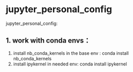 # jupyter_personal_config
jupyter_personal_config: 

## 1.  work with conda envs：
   1) install nb_conda_kernels in the base env : conda install nb_conda_kernels
   2) install ipykernel in needed env: conda install ipykernel
